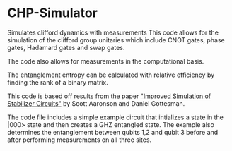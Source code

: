 # CHP-Simulator
Simulates clifford dynamics with measurements
This code allows for the simulation of the clifford group unitaries which include CNOT gates, phase gates, Hadamard gates and swap gates.  

The code also allows for measurements in the computational basis. 

The entanglement entropy can be calculated with relative efficiency by finding the rank of a binary matrix.

This code is based off results from the paper ["Improved Simulation of Stabilizer Circuits"](https://arxiv.org/abs/quant-ph/0406196) by Scott Aaronson and Daniel Gottesman.

The code file includes a simple example circuit that intializes a state in the |000> state and then creates a GHZ entangled state. The example also determines the entanglement between qubits 1,2 and qubit 3 before and after performing measurements on all three sites.
